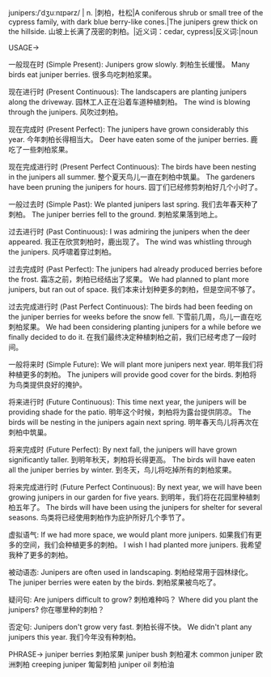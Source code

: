 junipers:/ˈdʒuːnɪpərz/ | n. |刺柏，杜松|A coniferous shrub or small tree of the cypress family, with dark blue berry-like cones.|The junipers grew thick on the hillside. 山坡上长满了茂密的刺柏。|近义词：cedar, cypress|反义词:|noun


USAGE->

一般现在时 (Simple Present):
Junipers grow slowly. 刺柏生长缓慢。
Many birds eat juniper berries. 很多鸟吃刺柏浆果。

现在进行时 (Present Continuous):
The landscapers are planting junipers along the driveway. 园林工人正在沿着车道种植刺柏。
The wind is blowing through the junipers. 风吹过刺柏。


现在完成时 (Present Perfect):
The junipers have grown considerably this year. 今年刺柏长得相当大。
Deer have eaten some of the juniper berries. 鹿吃了一些刺柏浆果。


现在完成进行时 (Present Perfect Continuous):
The birds have been nesting in the junipers all summer.  整个夏天鸟儿一直在刺柏中筑巢。
The gardeners have been pruning the junipers for hours. 园丁们已经修剪刺柏好几个小时了。


一般过去时 (Simple Past):
We planted junipers last spring. 我们去年春天种了刺柏。
The juniper berries fell to the ground. 刺柏浆果落到地上。


过去进行时 (Past Continuous):
I was admiring the junipers when the deer appeared. 我正在欣赏刺柏时，鹿出现了。
The wind was whistling through the junipers. 风呼啸着穿过刺柏。


过去完成时 (Past Perfect):
The junipers had already produced berries before the frost. 霜冻之前，刺柏已经结出了浆果。
We had planned to plant more junipers, but ran out of space. 我们本来计划种更多的刺柏，但是空间不够了。


过去完成进行时 (Past Perfect Continuous):
The birds had been feeding on the juniper berries for weeks before the snow fell. 下雪前几周，鸟儿一直在吃刺柏浆果。
We had been considering planting junipers for a while before we finally decided to do it. 在我们最终决定种植刺柏之前，我们已经考虑了一段时间。


一般将来时 (Simple Future):
We will plant more junipers next year. 明年我们将种植更多的刺柏。
The junipers will provide good cover for the birds. 刺柏将为鸟类提供良好的掩护。


将来进行时 (Future Continuous):
This time next year, the junipers will be providing shade for the patio. 明年这个时候，刺柏将为露台提供阴凉。
The birds will be nesting in the junipers again next spring.  明年春天鸟儿将再次在刺柏中筑巢。


将来完成时 (Future Perfect):
By next fall, the junipers will have grown significantly taller. 到明年秋天，刺柏将长得更高。
The birds will have eaten all the juniper berries by winter. 到冬天，鸟儿将吃掉所有的刺柏浆果。


将来完成进行时 (Future Perfect Continuous):
By next year, we will have been growing junipers in our garden for five years. 到明年，我们将在花园里种植刺柏五年了。
The birds will have been using the junipers for shelter for several seasons. 鸟类将已经使用刺柏作为庇护所好几个季节了。


虚拟语气:
If we had more space, we would plant more junipers. 如果我们有更多的空间，我们会种植更多的刺柏。
I wish I had planted more junipers. 我希望我种了更多的刺柏。

被动语态:
Junipers are often used in landscaping. 刺柏经常用于园林绿化。
The juniper berries were eaten by the birds. 刺柏浆果被鸟吃了。


疑问句:
Are junipers difficult to grow? 刺柏难种吗？
Where did you plant the junipers? 你在哪里种的刺柏？


否定句:
Junipers don't grow very fast. 刺柏长得不快。
We didn't plant any junipers this year. 我们今年没有种刺柏。


PHRASE->
juniper berries 刺柏浆果
juniper bush 刺柏灌木
common juniper 欧洲刺柏
creeping juniper 匍匐刺柏
juniper oil 刺柏油
